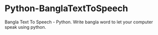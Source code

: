 # Python-BanglaTextToSpeech
Bangla Text To Speech - Python. Write bangla word to let your computer speak using python.
